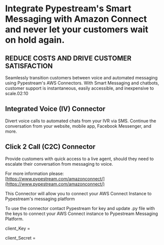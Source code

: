 # Integrate Pypestream&#39;s Smart Messaging with Amazon Connect and never let your customers wait on hold again.

## REDUCE COSTS AND DRIVE CUSTOMER SATISFACTION

Seamlessly transition customers between voice and automated messaging using Pypestream&#39;s AWS Connectors. With Smart Messaging and chatbots, customer support is instantaneous, easily accessible, and inexpensive to scale.02:10

## Integrated Voice (IV) Connector
Divert voice calls to automated chats from your IVR via SMS. Continue the conversation from your website, mobile app, Facebook Messenger, and more.

## Click 2 Call (C2C) Connector
Provide customers with quick access to a live agent, should they need to escalate their conversation from messaging to voice.

For more information please: [https://www.pypestream.com/amazonconnect/](https://www.pypestream.com/amazonconnect/)

This Connector will allow you to connect your AWS Connect Instance to Pypestream&#39;s messaging platform

To use the connector contact Pypestream for key and update .py file with the keys to connect your AWS Connect instance to Pypestream Messaging Platform.

client\_Key =

client\_Secret =
